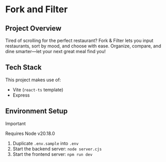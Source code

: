 # Fork and Filter

## Project Overview

Tired of scrolling for the perfect restaurant? Fork & Filter lets you input restaurants, sort by mood, and choose with ease. Organize, compare, and dine smarter—let your next great meal find you!

## Tech Stack

This project makes use of:

- Vite (`react-ts` template)
- Express

## Environment Setup

> [!IMPORTANT]
> Requires Node v20.18.0

1. Duplicate `.env.sample` into `.env`
2. Start the backend server: `node server.cjs`
3. Start the frontend server: `npm run dev`

